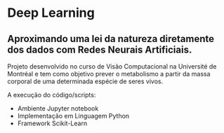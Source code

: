 # Deep Learning
 ## Aproximando uma lei da natureza diretamente dos dados com Redes Neurais Artificiais.


Projeto desenvolvido no curso de Visão Computacional na Université de Montréal e tem como objetivo prever o metabolismo a partir da massa corporal de uma determinada espécie de seres vivos.

A execução do código/scripts:

* Ambiente Jupyter notebook
* Implementação em Linguagem Python
* Framework Scikit-Learn
